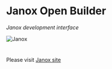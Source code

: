 # Janox Open Builder

*Janox development interface*

![Janox](http://www.janox.it/images/j.png)

#

Please visit [Janox site](http://www.janox.it)

